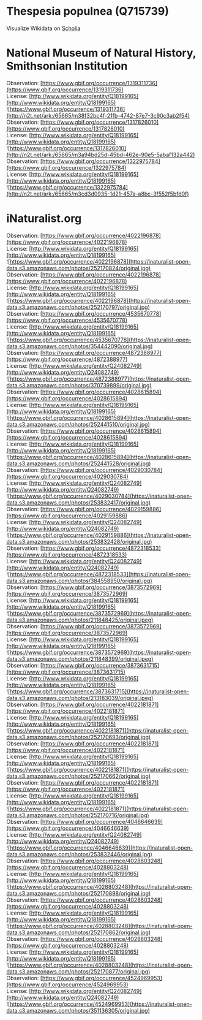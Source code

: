 
Thespesia populnea (Q715739)
============================
  
Visualize Wikidata on [Scholia](https://scholia.toolforge.org/taxon/Q715739)
# National Museum of Natural History, Smithsonian Institution
  
Observation: [https://www.gbif.org/occurrence/1319311736](https://www.gbif.org/occurrence/1319311736)  
License: [http://www.wikidata.org/entity/Q18199165](http://www.wikidata.org/entity/Q18199165)  
![https://www.gbif.org/occurrence/1319311736](http://n2t.net/ark:/65665/m38f32bc4f-21fb-4742-87e7-3c90c3ab2f54)  
Observation: [https://www.gbif.org/occurrence/1317826010](https://www.gbif.org/occurrence/1317826010)  
License: [http://www.wikidata.org/entity/Q18199165](http://www.wikidata.org/entity/Q18199165)  
![https://www.gbif.org/occurrence/1317826010](http://n2t.net/ark:/65665/m3a94bd25d-45bd-462e-90e5-5abaf132a442)  
Observation: [https://www.gbif.org/occurrence/1322975784](https://www.gbif.org/occurrence/1322975784)  
License: [http://www.wikidata.org/entity/Q18199165](http://www.wikidata.org/entity/Q18199165)  
![https://www.gbif.org/occurrence/1322975784](http://n2t.net/ark:/65665/m3cd3d0935-1d21-457a-a8bc-3f552f5bfd0f)
# iNaturalist.org
  
Observation: [https://www.gbif.org/occurrence/4022196878](https://www.gbif.org/occurrence/4022196878)  
License: [http://www.wikidata.org/entity/Q18199165](http://www.wikidata.org/entity/Q18199165)  
![https://www.gbif.org/occurrence/4022196878](https://inaturalist-open-data.s3.amazonaws.com/photos/252170824/original.jpg)  
Observation: [https://www.gbif.org/occurrence/4022196878](https://www.gbif.org/occurrence/4022196878)  
License: [http://www.wikidata.org/entity/Q18199165](http://www.wikidata.org/entity/Q18199165)  
![https://www.gbif.org/occurrence/4022196878](https://inaturalist-open-data.s3.amazonaws.com/photos/252170797/original.jpg)  
Observation: [https://www.gbif.org/occurrence/4535670778](https://www.gbif.org/occurrence/4535670778)  
License: [http://www.wikidata.org/entity/Q18199165](http://www.wikidata.org/entity/Q18199165)  
![https://www.gbif.org/occurrence/4535670778](https://inaturalist-open-data.s3.amazonaws.com/photos/354442090/original.jpg)  
Observation: [https://www.gbif.org/occurrence/4872388977](https://www.gbif.org/occurrence/4872388977)  
License: [http://www.wikidata.org/entity/Q24082749](http://www.wikidata.org/entity/Q24082749)  
![https://www.gbif.org/occurrence/4872388977](https://inaturalist-open-data.s3.amazonaws.com/photos/370739899/original.jpg)  
Observation: [https://www.gbif.org/occurrence/4028615894](https://www.gbif.org/occurrence/4028615894)  
License: [http://www.wikidata.org/entity/Q18199165](http://www.wikidata.org/entity/Q18199165)  
![https://www.gbif.org/occurrence/4028615894](https://inaturalist-open-data.s3.amazonaws.com/photos/252441510/original.jpg)  
Observation: [https://www.gbif.org/occurrence/4028615894](https://www.gbif.org/occurrence/4028615894)  
License: [http://www.wikidata.org/entity/Q18199165](http://www.wikidata.org/entity/Q18199165)  
![https://www.gbif.org/occurrence/4028615894](https://inaturalist-open-data.s3.amazonaws.com/photos/252441528/original.jpg)  
Observation: [https://www.gbif.org/occurrence/4029030784](https://www.gbif.org/occurrence/4029030784)  
License: [http://www.wikidata.org/entity/Q24082749](http://www.wikidata.org/entity/Q24082749)  
![https://www.gbif.org/occurrence/4029030784](https://inaturalist-open-data.s3.amazonaws.com/photos/253832417/original.jpg)  
Observation: [https://www.gbif.org/occurrence/4029159886](https://www.gbif.org/occurrence/4029159886)  
License: [http://www.wikidata.org/entity/Q24082749](http://www.wikidata.org/entity/Q24082749)  
![https://www.gbif.org/occurrence/4029159886](https://inaturalist-open-data.s3.amazonaws.com/photos/253832428/original.jpg)  
Observation: [https://www.gbif.org/occurrence/4872318533](https://www.gbif.org/occurrence/4872318533)  
License: [http://www.wikidata.org/entity/Q24082749](http://www.wikidata.org/entity/Q24082749)  
![https://www.gbif.org/occurrence/4872318533](https://inaturalist-open-data.s3.amazonaws.com/photos/384558950/original.jpg)  
Observation: [https://www.gbif.org/occurrence/3873572969](https://www.gbif.org/occurrence/3873572969)  
License: [http://www.wikidata.org/entity/Q18199165](http://www.wikidata.org/entity/Q18199165)  
![https://www.gbif.org/occurrence/3873572969](https://inaturalist-open-data.s3.amazonaws.com/photos/211848425/original.jpeg)  
Observation: [https://www.gbif.org/occurrence/3873572969](https://www.gbif.org/occurrence/3873572969)  
License: [http://www.wikidata.org/entity/Q18199165](http://www.wikidata.org/entity/Q18199165)  
![https://www.gbif.org/occurrence/3873572969](https://inaturalist-open-data.s3.amazonaws.com/photos/211848399/original.jpeg)  
Observation: [https://www.gbif.org/occurrence/3873631715](https://www.gbif.org/occurrence/3873631715)  
License: [http://www.wikidata.org/entity/Q18199165](http://www.wikidata.org/entity/Q18199165)  
![https://www.gbif.org/occurrence/3873631715](https://inaturalist-open-data.s3.amazonaws.com/photos/213183039/original.jpeg)  
Observation: [https://www.gbif.org/occurrence/4022181871](https://www.gbif.org/occurrence/4022181871)  
License: [http://www.wikidata.org/entity/Q18199165](http://www.wikidata.org/entity/Q18199165)  
![https://www.gbif.org/occurrence/4022181871](https://inaturalist-open-data.s3.amazonaws.com/photos/252170693/original.jpg)  
Observation: [https://www.gbif.org/occurrence/4022181871](https://www.gbif.org/occurrence/4022181871)  
License: [http://www.wikidata.org/entity/Q18199165](http://www.wikidata.org/entity/Q18199165)  
![https://www.gbif.org/occurrence/4022181871](https://inaturalist-open-data.s3.amazonaws.com/photos/252170662/original.jpg)  
Observation: [https://www.gbif.org/occurrence/4022181871](https://www.gbif.org/occurrence/4022181871)  
License: [http://www.wikidata.org/entity/Q18199165](http://www.wikidata.org/entity/Q18199165)  
![https://www.gbif.org/occurrence/4022181871](https://inaturalist-open-data.s3.amazonaws.com/photos/252170716/original.jpg)  
Observation: [https://www.gbif.org/occurrence/4046646639](https://www.gbif.org/occurrence/4046646639)  
License: [http://www.wikidata.org/entity/Q24082749](http://www.wikidata.org/entity/Q24082749)  
![https://www.gbif.org/occurrence/4046646639](https://inaturalist-open-data.s3.amazonaws.com/photos/253832446/original.jpg)  
Observation: [https://www.gbif.org/occurrence/4028803248](https://www.gbif.org/occurrence/4028803248)  
License: [http://www.wikidata.org/entity/Q18199165](http://www.wikidata.org/entity/Q18199165)  
![https://www.gbif.org/occurrence/4028803248](https://inaturalist-open-data.s3.amazonaws.com/photos/252170898/original.jpg)  
Observation: [https://www.gbif.org/occurrence/4028803248](https://www.gbif.org/occurrence/4028803248)  
License: [http://www.wikidata.org/entity/Q18199165](http://www.wikidata.org/entity/Q18199165)  
![https://www.gbif.org/occurrence/4028803248](https://inaturalist-open-data.s3.amazonaws.com/photos/252170862/original.jpg)  
Observation: [https://www.gbif.org/occurrence/4028803248](https://www.gbif.org/occurrence/4028803248)  
License: [http://www.wikidata.org/entity/Q18199165](http://www.wikidata.org/entity/Q18199165)  
![https://www.gbif.org/occurrence/4028803248](https://inaturalist-open-data.s3.amazonaws.com/photos/252170877/original.jpg)  
Observation: [https://www.gbif.org/occurrence/4524969953](https://www.gbif.org/occurrence/4524969953)  
License: [http://www.wikidata.org/entity/Q24082749](http://www.wikidata.org/entity/Q24082749)  
![https://www.gbif.org/occurrence/4524969953](https://inaturalist-open-data.s3.amazonaws.com/photos/351136305/original.jpg)